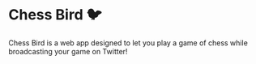 # Chess Bird :bird:

Chess Bird is a web app designed to let you play a game of chess while broadcasting your game on Twitter!

